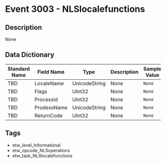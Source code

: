 # Event 3003 - NLSlocalefunctions

## Description
None

## Data Dictionary
|Standard Name|Field Name|Type|Description|Sample Value|
|---|---|---|---|---|
|TBD|LocaleName|UnicodeString|None|`None`|
|TBD|Flags|UInt32|None|`None`|
|TBD|ProcessId|UInt32|None|`None`|
|TBD|ProdessName|UnicodeString|None|`None`|
|TBD|ReturnCode|UInt32|None|`None`|

## Tags
* etw_level_Informational
* etw_opcode_NLSoperations
* etw_task_NLSlocalefunctions